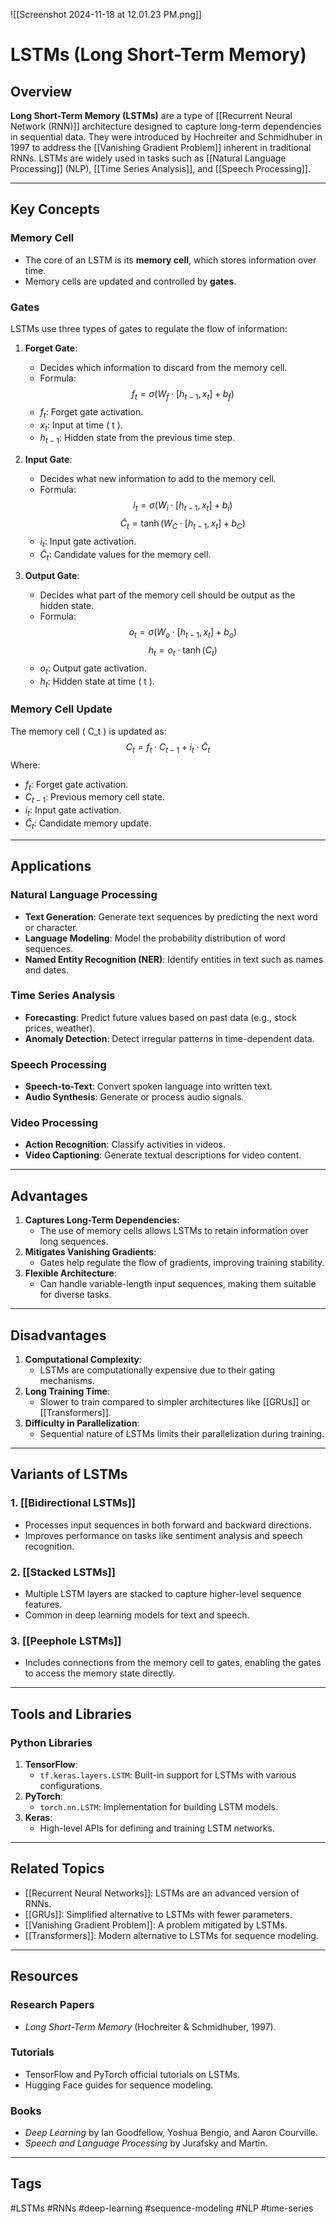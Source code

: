 ![[Screenshot 2024-11-18 at 12.01.23 PM.png]]

# LSTMs (Long Short-Term Memory)

## Overview
**Long Short-Term Memory (LSTMs)** are a type of [[Recurrent Neural Network (RNN)]] architecture designed to capture long-term dependencies in sequential data. They were introduced by Hochreiter and Schmidhuber in 1997 to address the [[Vanishing Gradient Problem]] inherent in traditional RNNs. LSTMs are widely used in tasks such as [[Natural Language Processing]] (NLP), [[Time Series Analysis]], and [[Speech Processing]].

---

## Key Concepts

### Memory Cell
- The core of an LSTM is its **memory cell**, which stores information over time.
- Memory cells are updated and controlled by **gates**.

### Gates
LSTMs use three types of gates to regulate the flow of information:
1. **Forget Gate**:
   - Decides which information to discard from the memory cell.
   - Formula:
     $$
     f_t = \sigma(W_f \cdot [h_{t-1}, x_t] + b_f)
     $$
   - $f_t$: Forget gate activation.
   - $x_t$: Input at time \( t \).
   - $h_{t-1}$: Hidden state from the previous time step.

2. **Input Gate**:
   - Decides what new information to add to the memory cell.
   - Formula:
     $$
     i_t = \sigma(W_i \cdot [h_{t-1}, x_t] + b_i)
     $$
     $$
     \tilde{C}_t = \tanh(W_C \cdot [h_{t-1}, x_t] + b_C)
     $$
   - $i_t$: Input gate activation.
   - $\tilde{C}_t$: Candidate values for the memory cell.

3. **Output Gate**:
   - Decides what part of the memory cell should be output as the hidden state.
   - Formula:
	    $$
     o_t = \sigma(W_o \cdot [h_{t-1}, x_t] + b_o)
     $$
     $$
     h_t = o_t \cdot \tanh(C_t)
     $$
   - $o_t$: Output gate activation.
   - $h_t$: Hidden state at time \( t \).

### Memory Cell Update
The memory cell \( C_t \) is updated as:
$$
C_t = f_t \cdot C_{t-1} + i_t \cdot \tilde{C}_t
$$
Where:
- $f_t$: Forget gate activation.
- $C_{t-1}$: Previous memory cell state.
- $i_t$: Input gate activation.
- $\tilde{C}_t$: Candidate memory update.

---

## Applications

### Natural Language Processing
- **Text Generation**: Generate text sequences by predicting the next word or character.
- **Language Modeling**: Model the probability distribution of word sequences.
- **Named Entity Recognition (NER)**: Identify entities in text such as names and dates.

### Time Series Analysis
- **Forecasting**: Predict future values based on past data (e.g., stock prices, weather).
- **Anomaly Detection**: Detect irregular patterns in time-dependent data.

### Speech Processing
- **Speech-to-Text**: Convert spoken language into written text.
- **Audio Synthesis**: Generate or process audio signals.

### Video Processing
- **Action Recognition**: Classify activities in videos.
- **Video Captioning**: Generate textual descriptions for video content.

---

## Advantages

1. **Captures Long-Term Dependencies**:
   - The use of memory cells allows LSTMs to retain information over long sequences.
2. **Mitigates Vanishing Gradients**:
   - Gates help regulate the flow of gradients, improving training stability.
3. **Flexible Architecture**:
   - Can handle variable-length input sequences, making them suitable for diverse tasks.

---

## Disadvantages

1. **Computational Complexity**:
   - LSTMs are computationally expensive due to their gating mechanisms.
2. **Long Training Time**:
   - Slower to train compared to simpler architectures like [[GRUs]] or [[Transformers]].
3. **Difficulty in Parallelization**:
   - Sequential nature of LSTMs limits their parallelization during training.

---

## Variants of LSTMs

### 1. [[Bidirectional LSTMs]]
- Processes input sequences in both forward and backward directions.
- Improves performance on tasks like sentiment analysis and speech recognition.

### 2. [[Stacked LSTMs]]
- Multiple LSTM layers are stacked to capture higher-level sequence features.
- Common in deep learning models for text and speech.

### 3. [[Peephole LSTMs]]
- Includes connections from the memory cell to gates, enabling the gates to access the memory state directly.

---

## Tools and Libraries

### Python Libraries
1. **TensorFlow**:
   - `tf.keras.layers.LSTM`: Built-in support for LSTMs with various configurations.
2. **PyTorch**:
   - `torch.nn.LSTM`: Implementation for building LSTM models.
3. **Keras**:
   - High-level APIs for defining and training LSTM networks.

---

## Related Topics
- [[Recurrent Neural Networks]]: LSTMs are an advanced version of RNNs.
- [[GRUs]]: Simplified alternative to LSTMs with fewer parameters.
- [[Vanishing Gradient Problem]]: A problem mitigated by LSTMs.
- [[Transformers]]: Modern alternative to LSTMs for sequence modeling.

---

## Resources

### Research Papers
- *Long Short-Term Memory* (Hochreiter & Schmidhuber, 1997).

### Tutorials
- TensorFlow and PyTorch official tutorials on LSTMs.
- Hugging Face guides for sequence modeling.

### Books
- *Deep Learning* by Ian Goodfellow, Yoshua Bengio, and Aaron Courville.
- *Speech and Language Processing* by Jurafsky and Martin.

---

## Tags
#LSTMs #RNNs #deep-learning #sequence-modeling #NLP #time-series